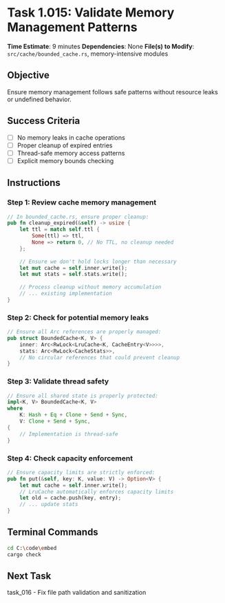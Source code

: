 # Task 1.015: Validate Memory Management Patterns

**Time Estimate**: 9 minutes
**Dependencies**: None
**File(s) to Modify**: `src/cache/bounded_cache.rs`, memory-intensive modules

## Objective
Ensure memory management follows safe patterns without resource leaks or undefined behavior.

## Success Criteria
- [ ] No memory leaks in cache operations
- [ ] Proper cleanup of expired entries
- [ ] Thread-safe memory access patterns
- [ ] Explicit memory bounds checking

## Instructions

### Step 1: Review cache memory management
```rust
// In bounded_cache.rs, ensure proper cleanup:
pub fn cleanup_expired(&self) -> usize {
    let ttl = match self.ttl {
        Some(ttl) => ttl,
        None => return 0, // No TTL, no cleanup needed
    };
    
    // Ensure we don't hold locks longer than necessary
    let mut cache = self.inner.write();
    let mut stats = self.stats.write();
    
    // Process cleanup without memory accumulation
    // ... existing implementation
}
```

### Step 2: Check for potential memory leaks
```rust
// Ensure all Arc references are properly managed:
pub struct BoundedCache<K, V> {
    inner: Arc<RwLock<LruCache<K, CacheEntry<V>>>>,
    stats: Arc<RwLock<CacheStats>>,
    // No circular references that could prevent cleanup
}
```

### Step 3: Validate thread safety
```rust
// Ensure all shared state is properly protected:
impl<K, V> BoundedCache<K, V>
where 
    K: Hash + Eq + Clone + Send + Sync,
    V: Clone + Send + Sync,
{
    // Implementation is thread-safe
}
```

### Step 4: Check capacity enforcement
```rust
// Ensure capacity limits are strictly enforced:
pub fn put(&self, key: K, value: V) -> Option<V> {
    let mut cache = self.inner.write();
    // LruCache automatically enforces capacity limits
    let old = cache.push(key, entry);
    // ... update stats
}
```

## Terminal Commands
```bash
cd C:\code\embed
cargo check
```

## Next Task
task_016 - Fix file path validation and sanitization